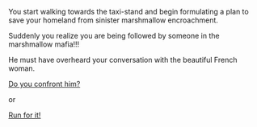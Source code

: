You start walking towards the taxi-stand and begin formulating a plan to save your homeland from sinister marshmallow encroachment.

Suddenly you realize you are being followed by someone in the marshmallow mafia!!!

He must have overheard your conversation with the beautiful French woman.

[Do you confront him?](marshmallow-mafia/mafia.md)

or

[Run for it!](exile/exile.md)